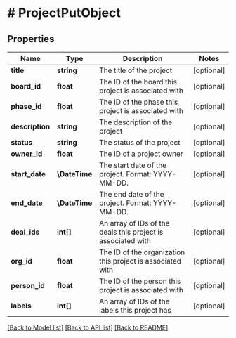 # # ProjectPutObject

## Properties

Name | Type | Description | Notes
------------ | ------------- | ------------- | -------------
**title** | **string** | The title of the project | [optional]
**board_id** | **float** | The ID of the board this project is associated with | [optional]
**phase_id** | **float** | The ID of the phase this project is associated with | [optional]
**description** | **string** | The description of the project | [optional]
**status** | **string** | The status of the project | [optional]
**owner_id** | **float** | The ID of a project owner | [optional]
**start_date** | **\DateTime** | The start date of the project. Format: YYYY-MM-DD. | [optional]
**end_date** | **\DateTime** | The end date of the project. Format: YYYY-MM-DD. | [optional]
**deal_ids** | **int[]** | An array of IDs of the deals this project is associated with | [optional]
**org_id** | **float** | The ID of the organization this project is associated with | [optional]
**person_id** | **float** | The ID of the person this project is associated with | [optional]
**labels** | **int[]** | An array of IDs of the labels this project has | [optional]

[[Back to Model list]](../../README.md#models) [[Back to API list]](../../README.md#endpoints) [[Back to README]](../../README.md)
